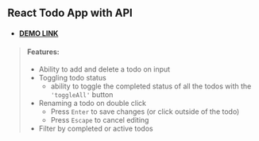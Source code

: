 ## React Todo App with API
- #### [DEMO LINK](https://tetianakostiuk1.github.io/react_todo-app-with-api/)

> #### Features:
>- Ability to add and delete a todo on input
>- Toggling todo status
>    - ability to toggle the completed status of all the todos with the `'toggleAll'` button
>- Renaming a todo on double click
>    - Press `Enter` to save changes (or click outside of the todo)
>    - Press `Escape` to cancel editing
>- Filter by completed or active todos
